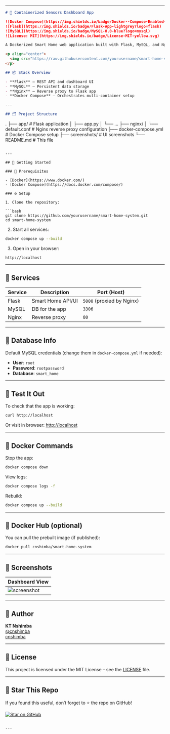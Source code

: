 
---

```markdown
# 🏡 Containerized Sensors Dashboard App

![Docker Compose](https://img.shields.io/badge/Docker--Compose-Enabled-blue?logo=docker)
![Flask](https://img.shields.io/badge/Flask-App-lightgrey?logo=flask)
![MySQL](https://img.shields.io/badge/MySQL-8.0-blue?logo=mysql)
![License: MIT](https://img.shields.io/badge/License-MIT-yellow.svg)

A Dockerized Smart Home web application built with Flask, MySQL, and Nginx. This stack is ideal for experimenting with a microservices-based architecture in a local or development environment.

<p align="center">
  <img src="https://raw.githubusercontent.com/yourusername/smart-home-system/main/screenshots/dashboard.png" alt="Smart Home Dashboard Screenshot" width="600"/>
</p>

## 📦 Stack Overview

- **Flask** – REST API and dashboard UI
- **MySQL** – Persistent data storage
- **Nginx** – Reverse proxy to Flask app
- **Docker Compose** – Orchestrates multi-container setup

---

## 🗂 Project Structure

```
.
├── app/                  # Flask application
│   ├── app.py
│   └── ...
├── nginx/
│   └── default.conf      # Nginx reverse proxy configuration
├── docker-compose.yml    # Docker Compose setup
├── screenshots/          # UI screenshots
└── README.md             # This file
```

---

## 🚀 Getting Started

### 🔧 Prerequisites

- [Docker](https://www.docker.com/)
- [Docker Compose](https://docs.docker.com/compose/)

### ⚙️ Setup

1. Clone the repository:

```bash
git clone https://github.com/yourusername/smart-home-system.git
cd smart-home-system
```

2. Start all services:

```bash
docker compose up --build
```

3. Open in your browser:

```
http://localhost
```

---

## 🔌 Services

| Service | Description       | Port (Host) |
|---------|-------------------|-------------|
| Flask   | Smart Home API/UI | `5000` (proxied by Nginx) |
| MySQL   | DB for the app    | `3306`      |
| Nginx   | Reverse proxy     | `80`        |

---

## 🐬 Database Info

Default MySQL credentials (change them in `docker-compose.yml` if needed):

- **User**: `root`
- **Password**: `rootpassword`
- **Database**: `smart_home`

---

## 🧪 Test It Out

To check that the app is working:

```bash
curl http://localhost
```

Or visit in browser: [http://localhost](http://localhost)

---

## 🧰 Docker Commands

Stop the app:

```bash
docker compose down
```

View logs:

```bash
docker compose logs -f
```

Rebuild:

```bash
docker compose up --build
```

---

## 🐳 Docker Hub (optional)

You can pull the prebuilt image (if published):

```bash
docker pull cnshimba/smart-home-system
```

---

## 📸 Screenshots

| Dashboard View |
|----------------|
| ![screenshot](https://raw.githubusercontent.com/cnshimba/smart-home-system/main/screenshots/dashboard.png) |

---

## 👤 Author

**KT Nshimba**  
[@cnshimba](https://github.com/cnshimba)  
[cnshimba](https://hub.docker.com/u/cnshimba)

---

## 📄 License

This project is licensed under the MIT License – see the [LICENSE](LICENSE) file.

---

## 🌟 Star This Repo

If you found this useful, don’t forget to ⭐ the repo on GitHub!

[![Star on GitHub](https://img.shields.io/github/stars/yourusername/smart-home-system.svg?style=social)](https://github.com/yourusername/smart-home-system)
```

---

